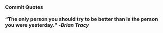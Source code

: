 ### Commit Quotes <br> <br> <q>The only person you should try to be better than is the person you were yesterday.</q> -<em>Brian Tracy</em>
